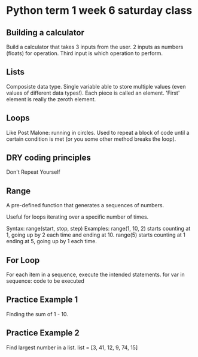 # Python term 1 week 6 saturday class

## Building a calculator
Build a calculator that takes 3 inputs from the user. 
2 inputs as numbers (floats) for operation. Third input is which operation to perform. 

## Lists
Composiste data type. Single variable able to store multiple values (even values of different data types!).
Each piece is called an element. 'First' element is really the zeroth element. 

## Loops
Like Post Malone: running in circles.
Used to repeat a block of code until a certain condition is met (or you some other method breaks the loop).

## DRY coding principles
Don't
Repeat
Yourself

## Range
A pre-defined function that generates a sequences of numbers.

Useful for loops iterating over a specific number of times. 

Syntax: range(start, stop, step)
Examples:
range(1, 10, 2) starts counting at 1, going up by 2 each time and ending at 10. 
range(5) starts counting at 1 ending at 5, going up by 1 each time. 

## For Loop
For each item in a sequence, execute the intended statements. 
for var in sequence:
    code to be executed

## Practice Example 1
Finding the sum of 1 - 10.

## Practice Example 2
Find largest number in a list.
list = [3, 41, 12, 9, 74, 15]